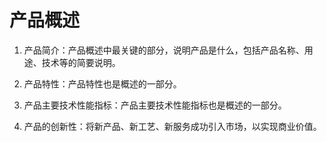 # 产品概述

1. 产品简介：产品概述中最关键的部分，说明产品是什么，包括产品名称、用途、技术等的简要说明。

2. 产品特性：产品特性也是概述的一部分。

3. 产品主要技术性能指标：产品主要技术性能指标也是概述的一部分。

4. 产品的创新性：将新产品、新工艺、新服务成功引入市场，以实现商业价值。
